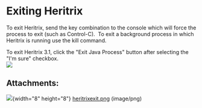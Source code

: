 # Exiting Heritrix

To exit Heritrix, send the key combination to the console which will
force the process to exit (such as Control-C).  To exit a background
process in which Heritrix is running use the kill command.

To exit Heritrix 3.1, click the "Exit Java Process" button after
selecting the "I'm sure" checkbox.  
![](attachments/15368299/15564802.png)

## Attachments:

![](images/icons/bullet_blue.gif){width="8" height="8"}
[heritrixexit.png](attachments/15368299/15564802.png) (image/png)  

